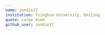 ```yaml
---
name: zondie17
institution: Tsinghua University, Beijing
quote: carpe diem
github_user: zondie17
---
```

